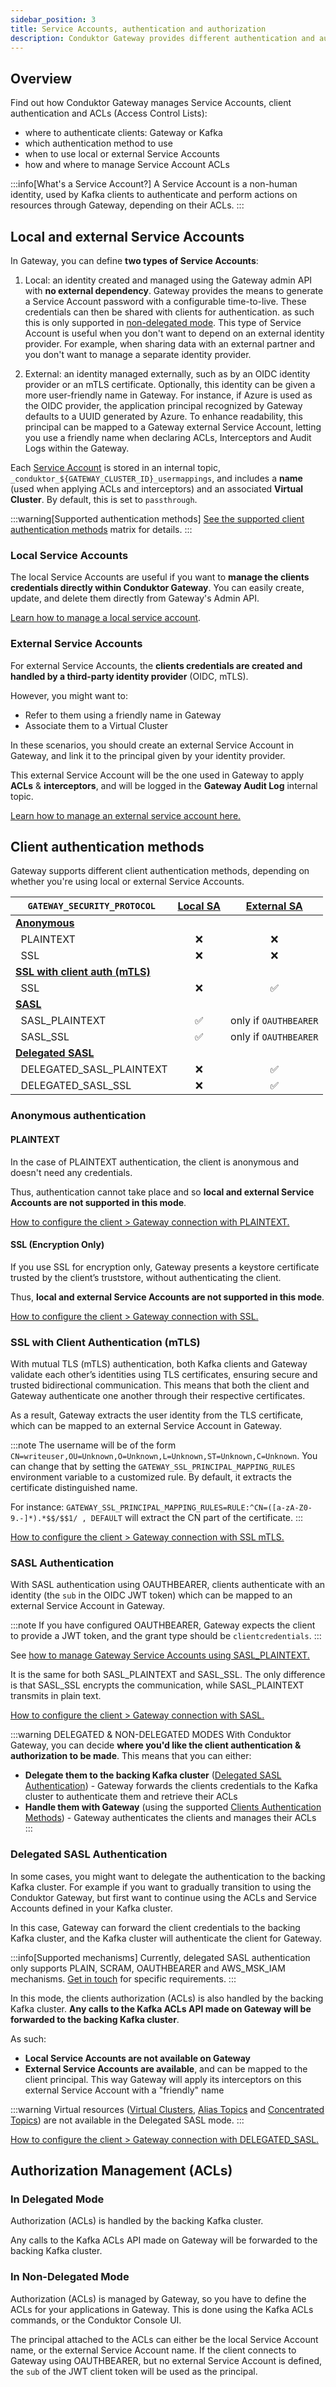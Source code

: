 ```yaml
---
sidebar_position: 3
title: Service Accounts, authentication and authorization
description: Conduktor Gateway provides different authentication and authorization options for client Service Accounts
---
```


## Overview

Find out how Conduktor Gateway manages Service Accounts, client authentication and ACLs (Access Control Lists):

- where to authenticate clients: Gateway or Kafka
- which authentication method to use
- when to use local or external Service Accounts
- how and where to manage Service Account ACLs

:::info[What's a Service Account?]
A Service Account is a non-human identity, used by Kafka clients to authenticate and perform actions on resources through Gateway, depending on their ACLs.
:::

## Local and external Service Accounts

In Gateway, you can define **two types of Service Accounts**:

1. Local: an identity created and managed using the Gateway admin API with **no external dependency**. Gateway provides the means to generate a Service Account password with a configurable time-to-live. These credentials can then be shared with clients for authentication. as such this is only supported in [non-delegated mode](#in-non-delegated-mode). This type of Service Account is useful when you don't want to depend on an external identity provider. For example, when sharing data with an external partner and you don't want to manage a separate identity provider.

1. External: an identity managed externally, such as by an OIDC identity provider or an mTLS certificate. Optionally, this identity can be given a more user-friendly name in Gateway. For instance, if Azure is used as the OIDC provider, the application principal recognized by Gateway defaults to a UUID generated by Azure. To enhance readability, this principal can be mapped to a Gateway external Service Account, letting you use a friendly name when declaring ACLs, Interceptors and Audit Logs within the Gateway.

Each [Service Account](/gateway/reference/resources-reference/#gatewayserviceaccount) is stored in an internal topic, `_conduktor_${GATEWAY_CLUSTER_ID}_usermappings`, and includes a **name** (used when applying ACLs and interceptors) and an associated **Virtual Cluster**. By default, this is set to `passthrough`.

:::warning[Supported authentication methods]
[See the supported client authentication methods](#client-authentication-methods) matrix for details.
:::

### Local Service Accounts

The local Service Accounts are useful if you want to **manage the clients credentials directly within Conduktor Gateway**. You can easily create, update, and delete them directly from Gateway's Admin API.

[Learn how to manage a local service account](/gateway/how-to/manage-service-accounts-and-acls/#manage-a-local-service-account).

### External Service Accounts

For external Service Accounts, the **clients credentials are created and handled by a third-party identity provider** (OIDC, mTLS). 

However, you might want to:
- Refer to them using a friendly name in Gateway
- Associate them to a Virtual Cluster

In these scenarios, you should create an external Service Account in Gateway, and link it to the principal given by your identity provider.

This external Service Account will be the one used in Gateway to apply **ACLs** & **interceptors**, and will be logged in the **Gateway Audit Log** internal topic.

[Learn how to manage an external service account here.](/gateway/how-to/manage-service-accounts-and-acls/#manage-an-external-service-account)

## Client authentication methods

Gateway supports different client authentication methods, depending on whether you're using local or external Service Accounts.

| `GATEWAY_SECURITY_PROTOCOL`                                             | [Local SA](#local-service-accounts) | [External SA](#external-service-accounts) |
|-------------------------------------------------------------------------|:-----------------------------------:|:-----------------------------------------:|
| [**Anonymous**](#anonymous-authentication)                              |                                     |                                           |
| &nbsp;&nbsp;PLAINTEXT                                                   |                  ❌                  |                     ❌                     |
| &nbsp;&nbsp;SSL                                                         |                  ❌                  |                     ❌                     |
| [**SSL with client auth (mTLS)**](#ssl-with-client-authentication-mtls) |                                     |                                           |
| &nbsp;&nbsp;SSL                                                         |                  ❌                  |                     ✅                     |
| [**SASL**](#sasl-authentication)                                        |                                     |                                           |
| &nbsp;&nbsp;SASL_PLAINTEXT                                              |                  ✅                  |            only if `OAUTHBEARER`            |
| &nbsp;&nbsp;SASL_SSL                                                    |                  ✅                  |            only if `OAUTHBEARER`            |
| [**Delegated SASL**](#delegated-sasl-authentication)                    |                                     |                                           |
| &nbsp;&nbsp;DELEGATED_SASL_PLAINTEXT                                    |                  ❌                  |                     ✅                     |
| &nbsp;&nbsp;DELEGATED_SASL_SSL                                          |                  ❌                  |                     ✅                     |

### Anonymous authentication

#### PLAINTEXT

In the case of PLAINTEXT authentication, the client is anonymous and doesn't need any credentials.

Thus, authentication cannot take place and so **local and external Service Accounts are not supported in this mode**.

[How to configure the client > Gateway connection with PLAINTEXT.](/gateway/configuration/client-authentication/#plaintext)

#### SSL (Encryption Only)

If you use SSL for encryption only, Gateway presents a keystore certificate trusted by the client’s truststore, without authenticating the client. 

Thus, **local and external Service Accounts are not supported in this mode**.

[How to configure the client > Gateway connection with SSL.](/gateway/configuration/client-authentication/#ssl)

### SSL with Client Authentication (mTLS)

With mutual TLS (mTLS) authentication, both Kafka clients and Gateway validate each other’s identities using TLS certificates, ensuring secure and trusted bidirectional communication. This means that both the client and Gateway authenticate one another through their respective certificates. 

As a result, Gateway extracts the user identity from the TLS certificate, which can be mapped to an external Service Account in Gateway.

:::note
The username will be of the form `CN=writeuser,OU=Unknown,O=Unknown,L=Unknown,ST=Unknown,C=Unknown`.
You can change that by setting the `GATEWAY_SSL_PRINCIPAL_MAPPING_RULES` environment variable to a customized rule. By default, it extracts the certificate distinguished name.

For instance: `GATEWAY_SSL_PRINCIPAL_MAPPING_RULES=RULE:^CN=([a-zA-Z0-9.-]*).*$$/$$1/ , DEFAULT` will extract the CN part of the certificate.
:::

[How to configure the client > Gateway connection with SSL mTLS.](/gateway/configuration/client-authentication/#mutual-tls-mtls)

### SASL Authentication

With SASL authentication using OAUTHBEARER, clients authenticate with an identity (the `sub` in the OIDC JWT token) which can be mapped to an external Service Account in Gateway.

:::note
If you have configured OAUTHBEARER, Gateway expects the client to provide a JWT token, and the grant type should be `clientcredentials`.
:::

See [how to manage Gateway Service Accounts using SASL_PLAINTEXT.](/gateway/how-to/manage-service-accounts-and-acls/)

It is the same for both SASL_PLAINTEXT and SASL_SSL. The only difference is that SASL_SSL encrypts the communication, while SASL_PLAINTEXT transmits in plain text.

[How to configure the client > Gateway connection with SASL.](/gateway/configuration/client-authentication/#sasl_plaintext)

:::warning DELEGATED & NON-DELEGATED MODES
With Conduktor Gateway, you can decide **where you'd like the client authentication & authorization to be made**. This means that you can either:
- **Delegate them to the backing Kafka cluster** ([Delegated SASL Authentication](#delegated-sasl-authentication)) - Gateway forwards the clients credentials to the Kafka cluster to authenticate them and retrieve their ACLs
- **Handle them with Gateway** (using the supported [Clients Authentication Methods](#client-authentication-methods)) - Gateway authenticates the clients and manages their ACLs
:::

### Delegated SASL Authentication

In some cases, you might want to delegate the authentication to the backing Kafka cluster. For example if you want to gradually transition to using the Conduktor Gateway, but first want to continue using the ACLs and Service Accounts defined in your Kafka cluster.

In this case, Gateway can forward the client credentials to the backing Kafka cluster, and the Kafka cluster will authenticate the client for Gateway.

:::info[Supported mechanisms]
Currently, delegated SASL authentication only supports PLAIN, SCRAM, OAUTHBEARER and AWS_MSK_IAM mechanisms. [Get in touch](https://support.conduktor.io/hc/en-gb/requests/new?ticket_form_id=17438365654417) for specific requirements.
:::

In this mode, the clients authorization (ACLs) is also handled by the backing Kafka cluster. **Any calls to the Kafka ACLs API made on Gateway will be forwarded to the backing Kafka cluster**.

As such:
- **Local Service Accounts are not available on Gateway**
- **External Service Accounts are available**, and can be mapped to the client principal. This way Gateway will apply its interceptors on this external Service Account with a "friendly" name

:::warning
Virtual resources ([Virtual Clusters](/gateway/concepts/virtual-clusters), [Alias Topics](/gateway/concepts/logical-topics/alias-topics) and [Concentrated Topics](/gateway/concepts/logical-topics/concentrated-topics)) are not available in the Delegated SASL mode.
:::

[How to configure the client > Gateway connection with DELEGATED_SASL.](/gateway/configuration/client-authentication/#delegated_sasl_plaintext)

## Authorization Management (ACLs)

### In Delegated Mode

Authorization (ACLs) is handled by the backing Kafka cluster. 

Any calls to the Kafka ACLs API made on Gateway will be forwarded to the backing Kafka cluster.

### In Non-Delegated Mode

Authorization (ACLs) is managed by Gateway, so you have to define the ACLs for your applications in Gateway. This is done using the Kafka ACLs commands, or the Conduktor Console UI.

The principal attached to the ACLs can either be the local Service Account name, or the external Service Account name. If the client connects to Gateway using OAUTHBEARER, but no external Service Account is defined, the `sub` of the JWT client token will be used as the principal.
